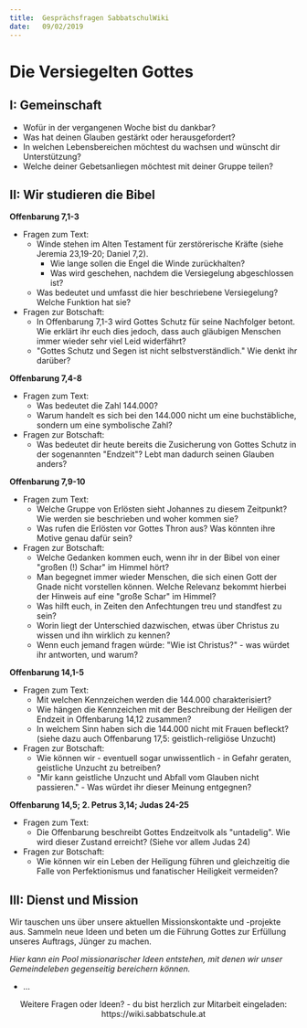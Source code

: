 ```yaml
---
title:  Gesprächsfragen SabbatschulWiki
date:   09/02/2019
---
```


Die Versiegelten Gottes
=======================

I: Gemeinschaft
---------------

-   Wofür in der vergangenen Woche bist du dankbar?
-   Was hat deinen Glauben gestärkt oder herausgefordert?
-   In welchen Lebensbereichen möchtest du wachsen und wünscht dir
    Unterstützung?
-   Welche deiner Gebetsanliegen möchtest mit deiner Gruppe teilen?

II: Wir studieren die Bibel
---------------------------

**Offenbarung 7,1-3**

-   Fragen zum Text:
    -   Winde stehen im Alten Testament für zerstörerische Kräfte (siehe
        Jeremia 23,19-20; Daniel 7,2).
        -   Wie lange sollen die Engel die Winde zurückhalten?
        -   Was wird geschehen, nachdem die Versiegelung abgeschlossen
            ist?
    -   Was bedeutet und umfasst die hier beschriebene Versiegelung?
        Welche Funktion hat sie?
-   Fragen zur Botschaft:
    -   In Offenbarung 7,1-3 wird Gottes Schutz für seine Nachfolger
        betont. Wie erklärt ihr euch dies jedoch, dass auch gläubigen
        Menschen immer wieder sehr viel Leid widerfährt?
    -   "Gottes Schutz und Segen ist nicht selbstverständlich." Wie
        denkt ihr darüber?

**Offenbarung 7,4-8**

-   Fragen zum Text:
    -   Was bedeutet die Zahl 144.000?
    -   Warum handelt es sich bei den 144.000 nicht um eine
        buchstäbliche, sondern um eine symbolische Zahl?
-   Fragen zur Botschaft:
    -   Was bedeutet dir heute bereits die Zusicherung von Gottes Schutz
        in der sogenannten "Endzeit"? Lebt man dadurch seinen Glauben
        anders?

**Offenbarung 7,9-10**

-   Fragen zum Text:
    -   Welche Gruppe von Erlösten sieht Johannes zu diesem Zeitpunkt?
        Wie werden sie beschrieben und woher kommen sie?
    -   Was rufen die Erlösten vor Gottes Thron aus? Was könnten ihre
        Motive genau dafür sein?
-   Fragen zur Botschaft:
    -   Welche Gedanken kommen euch, wenn ihr in der Bibel von einer
        "großen (!) Schar" im Himmel hört?
    -   Man begegnet immer wieder Menschen, die sich einen Gott der
        Gnade nicht vorstellen können. Welche Relevanz bekommt hierbei
        der Hinweis auf eine "große Schar" im Himmel?
    -   Was hilft euch, in Zeiten den Anfechtungen treu und standfest zu
        sein?
    -   Worin liegt der Unterschied dazwischen, etwas über Christus zu
        wissen und ihn wirklich zu kennen?
    -   Wenn euch jemand fragen würde: "Wie ist Christus?" - was würdet
        ihr antworten, und warum?

**Offenbarung 14,1-5**

-   Fragen zum Text:
    -   Mit welchen Kennzeichen werden die 144.000 charakterisiert?
    -   Wie hängen die Kennzeichen mit der Beschreibung der Heiligen der
        Endzeit in Offenbarung 14,12 zusammen?
    -   In welchem Sinn haben sich die 144.000 nicht mit Frauen
        befleckt? (siehe dazu auch Offenbarung 17,5: geistlich-religiöse
        Unzucht)
-   Fragen zur Botschaft:
    -   Wie können wir - eventuell sogar unwissentlich - in Gefahr
        geraten, geistliche Unzucht zu betreiben?
    -   "Mir kann geistliche Unzucht und Abfall vom Glauben nicht
        passieren." - Was würdet ihr dieser Meinung entgegnen?

**Offenbarung 14,5; 2. Petrus 3,14; Judas 24-25**

-   Fragen zum Text:
    -   Die Offenbarung beschreibt Gottes Endzeitvolk als "untadelig".
        Wie wird dieser Zustand erreicht? (Siehe vor allem Judas 24)
-   Fragen zur Botschaft:
    -   Wie können wir ein Leben der Heiligung führen und gleichzeitig
        die Falle von Perfektionismus und fanatischer Heiligkeit
        vermeiden?

III: Dienst und Mission
-----------------------

Wir tauschen uns über unsere aktuellen Missionskontakte und -projekte
aus. Sammeln neue Ideen und beten um die Führung Gottes zur Erfüllung
unseres Auftrags, Jünger zu machen.

*Hier kann ein Pool missionarischer Ideen entstehen, mit denen wir unser
Gemeindeleben gegenseitig bereichern können.*

-   ...

<center>Weitere Fragen oder Ideen? - du bist herzlich zur Mitarbeit eingeladen: https://wiki.sabbatschule.at</center>